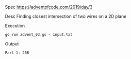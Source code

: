 Spec https://adventofcode.com/2019/day/3

Desc Finding closest intersection of two wires on a 2D plane

Execution

```bash
go run advent_03.go < input.txt
```

Output

```
Part 1: 258
```


